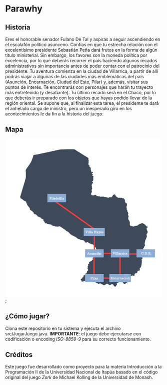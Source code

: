 # Parawhy

## Historia

Eres el honorable senador Fulano De Tal y aspiras a seguir ascendiendo en el
escalafón político asunceno. Confías en que tu estrecha relación con el excelentísimo
presidente Sebastián Peña dará frutos en la forma de algún título ministerial. Sin
embargo, los favores son la moneda política por excelencia, por lo que deberás recorrer
el país haciendo algunos recados administrativos sin importancia antes de poder contar
con el patrocinio del presidente.
Tu aventura comienza en la ciudad de Villarrica, a partir de allí podrás viajar a
algunas de las ciudades más emblemáticas del país (Asunción, Encarnación, Ciudad del
Este, Pilar) y, además, visitar sus puntos de interés. Te encontrarás con personajes que
harán tu trayecto más entretenido (y desafiante).
Tu último recado será en el Chaco, por lo que deberás ir preparado con los
objetos que hayas podido llevar de la región oriental. Se supone que, al finalizar esta
tarea, el presidente te dará el anhelado cargo de ministro, pero un inesperado giro en los
acontecimientos le da fin a la historia del juego.

## Mapa

![mapa_del_juego](MapaJuegoCLI.jpg);

## ¿Cómo jugar?

Clona este repositorio en tu sistema y ejecuta el archivo src/JugarJuego.java.
**IMPORTANTE**: el juego debe ejecutarse con codificación o encoding _ISO-8859-9_ para su
correcto funcionamiento.

## Créditos

Este juego fue desarrollado como proyecto para la materia Introducción a la Programación II
de la Universidad Nacional de Itapúa basado en el código original del juego _Zork_ de Michael
Kolling de la Universidad de Monash.
